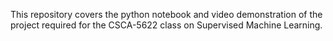 This repository covers the python notebook and video demonstration of the project required for the CSCA-5622 class on Supervised Machine Learning.
